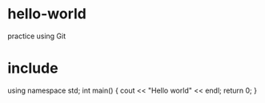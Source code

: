 # hello-world
practice using Git
# include <iostream> 
using namespace std;
int main()
{
 cout << "Hello world" << endl;
  return 0;
}

